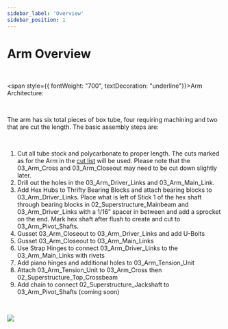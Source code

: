 ```yaml
---
sidebar_label: 'Overview'
sidebar_position: 1
---
```


# Arm Overview

<p><br /> </p>

<span style={{ fontWeight: "700", textDecoration: "underline"}}>Arm Architecture:</span>

<p><br /> </p>

The arm has six total pieces of box tube, four requiring machining and two that are cut the length. The basic assembly steps are:

<p><br /> </p>

<ol><li>Cut all tube stock and polycarbonate to proper length. The cuts marked as for the Arm in the <span style={{ textDecoration: "underline"}}><a class="c18" href="https://www.google.com/url?q=https://docs.google.com/spreadsheets/d/13_pTHQV9YwcAtf3_clEg5P17Wjkwd5Gorz2NcEoRKRs/edit?usp%3Dsharing&amp;sa=D&amp;source=editors&amp;ust=1698274788626476&amp;usg=AOvVaw3Rkeht_4uiXCg_0XVkKLHA">cut list</a></span>&nbsp;will be used. Please note that the <span style={{ backgroundColor: "#d9ead3"}}>03_Arm_Cross</span>&nbsp;and <span style={{ backgroundColor: "#c9daf8"}}>03_Arm_Closeout</span>&nbsp;may need to be cut down slightly later.</li><li>Drill out the holes in the <span style={{ backgroundColor: "#c9daf8"}}>03_Arm_Driver_Link</span>s and <span style={{ backgroundColor: "#d9ead3"}}>03_Arm_Main_Link</span>.</li><li>Add Hex Hubs to Thrifty Bearing Blocks and attach bearing blocks to <span style={{ backgroundColor: "#c9daf8"}}>03_Arm_Driver_Link</span>s. Place what is left of <span style={{ backgroundColor: "#ea9999"}}>Stick 1</span>&nbsp;of the hex shaft through bearing blocks in <span style={{ backgroundColor: "#c9daf8"}}>02_Superstructure_Mainbeam</span>&nbsp;and <span style={{ backgroundColor: "#c9daf8"}}>03_Arm_Driver_Link</span>s with a 1/16&rdquo; spacer in between and add a sprocket on the end. Mark hex shaft after flush to create and cut to <span style={{ backgroundColor: "#ea9999"}}>03_Arm_Pivot_Shaft</span>s.</li><li>Gusset <span style={{ backgroundColor: "#c9daf8"}}>03_Arm_Closeout</span>&nbsp;to <span style={{ backgroundColor: "#c9daf8"}}>03_Arm_Driver_Link</span>s and add U-Bolts</li><li>Gusset <span style={{ backgroundColor: "#c9daf8"}}>03_Arm_Closeout</span>&nbsp;to <span style={{ backgroundColor: "#d9ead3"}}>03_Arm_Main_Link</span>s</li><li>Use Strap Hinges to connect <span style={{ backgroundColor: "#c9daf8"}}>03_Arm_Driver_Link</span>s to the <span style={{ backgroundColor: "#d9ead3"}}>03_Arm_Main_Link</span>s&nbsp;with rivets</li><li>Add piano hinges and additional holes to <span style={{ backgroundColor: "#f6b26b"}}>03_Arm_Tension_Unit</span></li><li>Attach <span style={{ backgroundColor: "#f6b26b"}}>03_Arm_Tension_Unit</span>&nbsp;to <span style={{ backgroundColor: "#d9ead3"}}>03_Arm_Cross</span>&nbsp;then <span style={{ backgroundColor: "#d9ead3"}}>02_Superstructure_Top_Crossbeam</span></li><li>Add chain to connect <span style={{ backgroundColor: "#ea9999"}}>02_Superstructure_Jackshaft</span>&nbsp;to <span style={{ backgroundColor: "#ea9999"}}>03_Arm_Pivot_Shaft</span>s (coming soon)</li></ol>

<p><br /> </p>

<div style={{ textAlign: 'center'}}><div style={{overflow: 'hidden', display: 'inline-block', margin: '0.00px 0.00px'}}><span style={{overflow: 'hidden', display: 'inline-block', margin: '0.00px 0.00px', border: '0.00px solid #000000', transform: 'rotate(0.00rad) translateZ(0px)',  width: '421.50px', height: '407.45px'}}><img src={require("/static/media/arm/arm/image_0.png").default} style={{ width: '421.50px', height: '407.45px', marginLeft: '0.00px', marginTop: '0.00px', transform: 'rotate(0.00rad) translateZ(0px)', maxWidth: "none"}}></img></span></div></div>

<div style={{pageBreakAfter: 'always'}}></div>